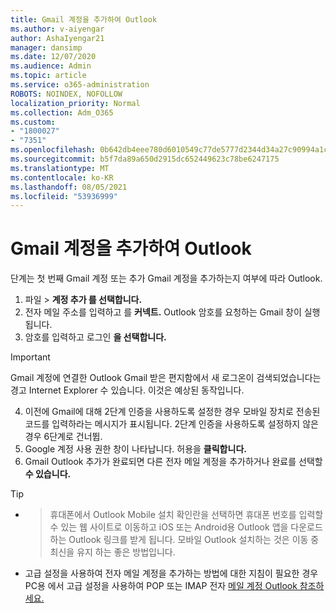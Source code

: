 ```yaml
---
title: Gmail 계정을 추가하여 Outlook
ms.author: v-aiyengar
author: AshaIyengar21
manager: dansimp
ms.date: 12/07/2020
ms.audience: Admin
ms.topic: article
ms.service: o365-administration
ROBOTS: NOINDEX, NOFOLLOW
localization_priority: Normal
ms.collection: Adm_O365
ms.custom:
- "1800027"
- "7351"
ms.openlocfilehash: 0b642db4eee780d6010549c77de5777d2344d34a27c90994a1c7759bdd9ffc07
ms.sourcegitcommit: b5f7da89a650d2915dc652449623c78be6247175
ms.translationtype: MT
ms.contentlocale: ko-KR
ms.lasthandoff: 08/05/2021
ms.locfileid: "53936999"
---
```

# <a name="add-a-gmail-account-to-outlook"></a>Gmail 계정을 추가하여 Outlook

단계는 첫 번째 Gmail 계정 또는 추가 Gmail 계정을 추가하는지 여부에 따라 Outlook.

1. 파일   >  **계정 추가 를 선택합니다.**
1. 전자 메일 주소를 입력하고 를 **커넥트.** Outlook 암호를 요청하는 Gmail 창이 실행됩니다. 
1. 암호를 입력하고 로그인 **을 선택합니다.**
> [!IMPORTANT]
> Gmail 계정에 연결한 Outlook Gmail 받은 편지함에서 새 로그온이 검색되었습니다는 경고 Internet Explorer 수 있습니다. 이것은 예상된 동작입니다.
4. 이전에 Gmail에 대해 2단계 인증을 사용하도록 설정한 경우 모바일 장치로 전송된 코드를 입력하라는 메시지가 표시됩니다. 2단계 인증을 사용하도록 설정하지 않은 경우 6단계로 건너뜁.
1. Google 계정 사용 권한 창이 나타납니다. 허용을 **클릭합니다.**
1. Gmail Outlook 추가가 완료되면 다른 전자 메일 계정을 추가하거나 완료를 선택할 **수 있습니다.**
> [!TIP]
- > 휴대폰에서 Outlook Mobile 설치 확인란을 선택하면 휴대폰 번호를 입력할 수 있는 웹 사이트로 이동하고 iOS 또는 Android용 Outlook 앱을 다운로드하는 Outlook 링크를 받게 됩니다. 모바일 Outlook 설치하는 것은 이동 중 최신을 유지 하는 좋은 방법입니다.
- 고급 설정을 사용하여 전자 메일 계정을 추가하는 방법에 대한 지침이 필요한 경우 PC용 에서 고급 설정을 사용하여 POP 또는 IMAP 전자 [메일 계정 Outlook 참조하세요.](https://support.microsoft.com/office/change-or-update-email-account-settings-in-outlook-for-windows-560a9065-3c3a-4ec5-a24f-cdb9a8d622a2#bkmk_advanced)
